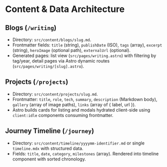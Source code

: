 # Content & Data Architecture
## Blogs (`/writing`)
- Directory: `src/content/blogs/slug.md`.
- Frontmatter fields: `title` (string), `publishDate` (ISO), `tags` (array), `excerpt` (string), `heroImage` (optional path), `externalUrl` (optional).
- Generated pages: list view (`src/pages/writing.astro`) with filtering by tag/year, detail pages via Astro dynamic routes (`src/pages/writing/[slug].astro`).

## Projects (`/projects`)
- Directory: `src/content/projects/slug.md`.
- Frontmatter: `title`, `role`, `tech`, `summary`, `description` (Markdown body), `gallery` (array of image paths), `links` (array of { label, url }).
- Astro builds cards for listing and modals hydrated client-side using `client:idle` components consuming frontmatter.

## Journey Timeline (`/journey`)
- Directory: `src/content/timeline/yyyymm-identifier.md` or single `timeline.mdx` with structured data.
- Fields: `title`, `date`, `category`, `milestones` (array). Rendered into timeline component with sorted chronology.
